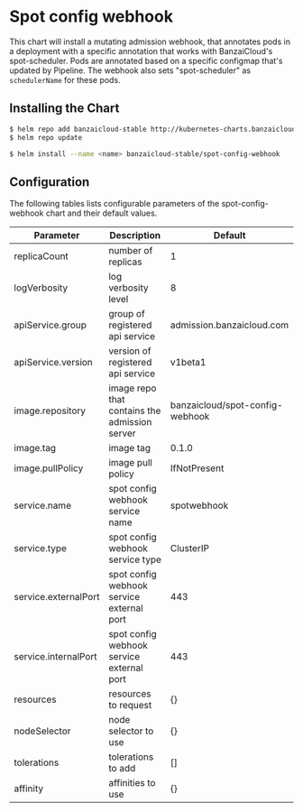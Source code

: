 # Spot config webhook

This chart will install a mutating admission webhook, that annotates pods in a deployment with a specific annotation that works with BanzaiCloud's spot-scheduler.
Pods are annotated based on a specific configmap that's updated by Pipeline.
The webhook also sets "spot-scheduler" as `schedulerName` for these pods.

## Installing the Chart

```bash
$ helm repo add banzaicloud-stable http://kubernetes-charts.banzaicloud.com/branch/master
$ helm repo update
```

```bash
$ helm install --name <name> banzaicloud-stable/spot-config-webhook
```

## Configuration

The following tables lists configurable parameters of the spot-config-webhook chart and their default values.

|               Parameter             |                Description                  |                  Default                 |
| ----------------------------------- | ------------------------------------------- | -----------------------------------------|
|replicaCount                         |number of replicas                           |1                                         |
|logVerbosity                         |log verbosity level                          |8                                         |
|apiService.group                     |group of registered api service              |admission.banzaicloud.com                 |
|apiService.version                   |version of registered api service            |v1beta1                                   |
|image.repository                     |image repo that contains the admission server|banzaicloud/spot-config-webhook           |
|image.tag                            |image tag                                    |0.1.0                                     |
|image.pullPolicy                     |image pull policy                            |IfNotPresent                              |
|service.name                         |spot config webhook service name             |spotwebhook                               |
|service.type                         |spot config webhook service type             |ClusterIP                                 |
|service.externalPort                 |spot config webhook service external port    |443                                       |
|service.internalPort                 |spot config webhook service external port    |443                                       |
|resources                            |resources to request                         |{}                                        |
|nodeSelector                         |node selector to use                         |{}                                        |
|tolerations                          |tolerations to add                           |[]                                        |
|affinity                             |affinities to use                            |{}                                        |
